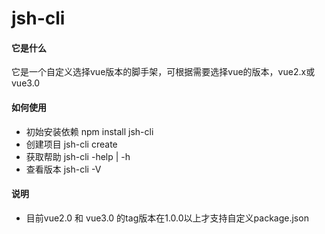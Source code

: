 # jsh-cli

#### 它是什么
它是一个自定义选择vue版本的脚手架，可根据需要选择vue的版本，vue2.x或vue3.0

#### 如何使用

- 初始安装依赖 npm install jsh-cli 
- 创建项目 jsh-cli create <projectName>
- 获取帮助 jsh-cli -help | -h
- 查看版本 jsh-cli -V

#### 说明
- 目前vue2.0 和 vue3.0 的tag版本在1.0.0以上才支持自定义package.json